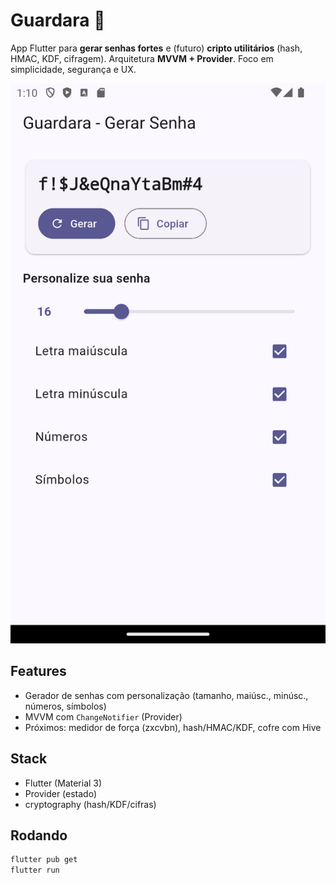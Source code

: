 # Guardara 🔐

App Flutter para **gerar senhas fortes** e (futuro) **cripto utilitários** (hash, HMAC, KDF, cifragem).
Arquitetura **MVVM + Provider**. Foco em simplicidade, segurança e UX.

![screenshot](docs/screenshot.png)

## Features
- Gerador de senhas com personalização (tamanho, maiúsc., minúsc., números, símbolos)
- MVVM com `ChangeNotifier` (Provider)
- Próximos: medidor de força (zxcvbn), hash/HMAC/KDF, cofre com Hive

## Stack
- Flutter (Material 3)
- Provider (estado)
- cryptography (hash/KDF/cifras)

## Rodando
```bash
flutter pub get
flutter run

